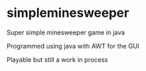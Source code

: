 # simpleminesweeper
Super simple minesweeper game in java

Programmed using java with AWT for the GUI

Playable but still a work in process

